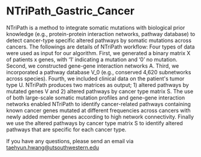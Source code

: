 # NTriPath_Gastric_Cancer
NTriPath is a method to integrate somatic mutations with biological prior knowledge (e.g., protein-protein interaction networks, pathway database) to detect cancer-type specific altered pathways by somatic mutations across cancers. The followings are details of NTriPath workflow: Four types of data were used as input for our algorithm. First, we generated a binary matrix X of patients x genes, with ‘1’ indicating a mutation and ‘0’ no mutation. Second, we constructed gene-gene interaction networks A. Third, we incorporated a pathway database V_0 (e.g., conserved 4,620 subnetworks across species). Fourth, we included clinical data on the patient's tumor type U. NTriPath produces two matrices as output; 1) altered pathways by mutated genes V and 2) altered pathways by cancer type matrix S. The use of both large-scale somatic mutation profiles and gene-gene interaction networks enabled NTriPath to identify cancer-related pathways containing known cancer genes mutated at different frequencies across cancers with newly added member genes according to high network connectivity. Finally we use the altered pathways by cancer type matrix S to identify altered pathways that are specific for each cancer type.

If you have any questions, please send an email via taehyun.hwang@utsouthwestern.edu
